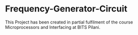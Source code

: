 # Frequency-Generator-Circuit
This Project has been created in partial fulfilment of the course Microprocessors and Interfacing at BITS Pilani.
